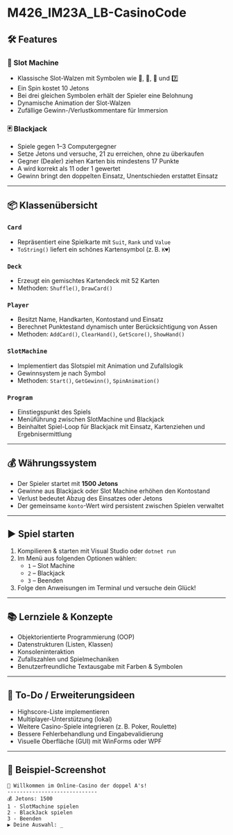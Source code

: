 # M426_IM23A_LB-CasinoCode


## 🛠️ Features

### 🎰 Slot Machine
- Klassische Slot-Walzen mit Symbolen wie 🍒, 💎, 🔔 und 7️⃣
- Ein Spin kostet 10 Jetons
- Bei drei gleichen Symbolen erhält der Spieler eine Belohnung
- Dynamische Animation der Slot-Walzen
- Zufällige Gewinn-/Verlustkommentare für Immersion

### 🃏 Blackjack
- Spiele gegen 1–3 Computergegner
- Setze Jetons und versuche, 21 zu erreichen, ohne zu überkaufen
- Gegner (Dealer) ziehen Karten bis mindestens 17 Punkte
- A wird korrekt als 11 oder 1 gewertet
- Gewinn bringt den doppelten Einsatz, Unentschieden erstattet Einsatz

---

## 📦 Klassenübersicht

### `Card`
- Repräsentiert eine Spielkarte mit `Suit`, `Rank` und `Value`
- `ToString()` liefert ein schönes Kartensymbol (z. B. `K♥`)

### `Deck`
- Erzeugt ein gemischtes Kartendeck mit 52 Karten
- Methoden: `Shuffle()`, `DrawCard()`

### `Player`
- Besitzt Name, Handkarten, Kontostand und Einsatz
- Berechnet Punktestand dynamisch unter Berücksichtigung von Assen
- Methoden: `AddCard()`, `ClearHand()`, `GetScore()`, `ShowHand()`

### `SlotMachine`
- Implementiert das Slotspiel mit Animation und Zufallslogik
- Gewinnsystem je nach Symbol
- Methoden: `Start()`, `GetGewinn()`, `SpinAnimation()`

### `Program`
- Einstiegspunkt des Spiels
- Menüführung zwischen SlotMachine und Blackjack
- Beinhaltet Spiel-Loop für Blackjack mit Einsatz, Kartenziehen und Ergebnisermittlung

---

## 💰 Währungssystem

- Der Spieler startet mit **1500 Jetons**
- Gewinne aus Blackjack oder Slot Machine erhöhen den Kontostand
- Verlust bedeutet Abzug des Einsatzes oder Jetons
- Der gemeinsame `konto`-Wert wird persistent zwischen Spielen verwaltet

---

## ▶️ Spiel starten

1. Kompilieren & starten mit Visual Studio oder `dotnet run`
2. Im Menü aus folgenden Optionen wählen:
   - `1` – Slot Machine
   - `2` – Blackjack
   - `3` – Beenden
3. Folge den Anweisungen im Terminal und versuche dein Glück!

---

## 📚 Lernziele & Konzepte

- Objektorientierte Programmierung (OOP)
- Datenstrukturen (Listen, Klassen)
- Konsoleninteraktion
- Zufallszahlen und Spielmechaniken
- Benutzerfreundliche Textausgabe mit Farben & Symbolen

---

## 📝 To-Do / Erweiterungsideen

- Highscore-Liste implementieren
- Multiplayer-Unterstützung (lokal)
- Weitere Casino-Spiele integrieren (z. B. Poker, Roulette)
- Bessere Fehlerbehandlung und Eingabevalidierung
- Visuelle Oberfläche (GUI) mit WinForms oder WPF

---

## 🚀 Beispiel-Screenshot

```text
🎰 Willkommen im Online-Casino der doppel A's!
-----------------------------
💰 Jetons: 1500
1 - SlotMachine spielen
2 - BlackJack spielen
3 - Beenden
▶ Deine Auswahl: _
